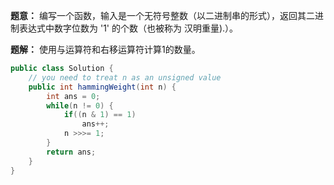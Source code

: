 **题意：** 编写一个函数，输入是一个无符号整数（以二进制串的形式），返回其二进制表达式中数字位数为 '1' 的个数（也被称为 汉明重量).）。


**题解：** 使用与运算符和右移运算符计算1的数量。

```java
public class Solution {
    // you need to treat n as an unsigned value
    public int hammingWeight(int n) {
        int ans = 0;
        while(n != 0) {
            if((n & 1) == 1)
                ans++;
            n >>>= 1;
        }
        return ans;
    }
}
```